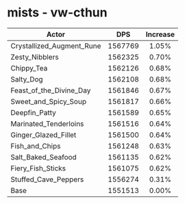 # mists - vw-cthun
| Actor | DPS | Increase |
|---|:---:|:---:|
|Crystallized_Augment_Rune|1567769|1.05%|
|Zesty_Nibblers|1562325|0.70%|
|Chippy_Tea|1562126|0.68%|
|Salty_Dog|1562108|0.68%|
|Feast_of_the_Divine_Day|1561846|0.67%|
|Sweet_and_Spicy_Soup|1561817|0.66%|
|Deepfin_Patty|1561589|0.65%|
|Marinated_Tenderloins|1561516|0.64%|
|Ginger_Glazed_Fillet|1561500|0.64%|
|Fish_and_Chips|1561248|0.63%|
|Salt_Baked_Seafood|1561135|0.62%|
|Fiery_Fish_Sticks|1561075|0.62%|
|Stuffed_Cave_Peppers|1556274|0.31%|
|Base|1551513|0.00%|
